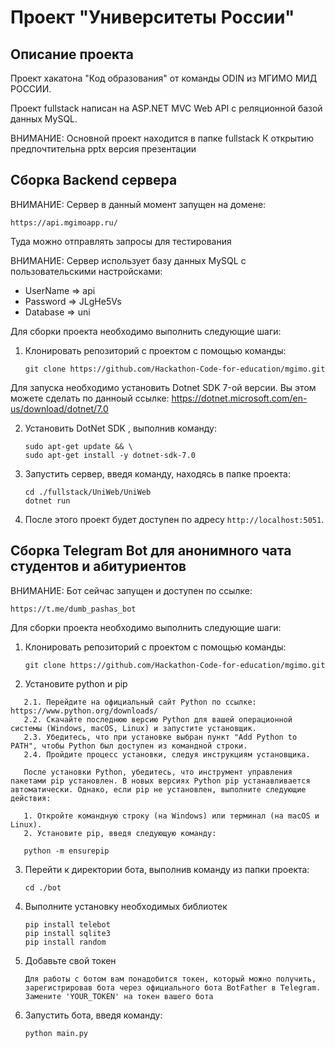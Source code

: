 # Проект "Университеты России"

## Описание проекта
Проект хакатона "Код образования" от команды ODIN из МГИМО МИД РОССИИ.

Проект fullstack написан на ASP.NET MVC Web API c реляционной базой данных MySQL.

ВНИМАНИЕ: Основной проект находится в папке fullstack
К открытию предпочтительна pptx версия презентации

## Сборка Backend сервера

ВНИМАНИЕ: Сервер в данный момент запущен на домене:

   ```
   https://api.mgimoapp.ru/
   ```
Туда можно отправлять запросы для тестирования

ВНИМАНИЕ: Сервер использует базу данных MySQL с пользовательскими настройсками:

- UserName => api
- Password => JLgHe5Vs
- Database => uni


Для сборки проекта необходимо выполнить следующие шаги:

1. Клонировать репозиторий с проектом с помощью команды:
   ```
   git clone https://github.com/Hackathon-Code-for-education/mgimo.git
   ```

Для запуска необходимо установить Dotnet SDK 7-ой версии. Вы этом можете сделать по данноый ссылке:
https://dotnet.microsoft.com/en-us/download/dotnet/7.0


2. Установить DotNet SDK , выполнив команду:
   ```
   sudo apt-get update && \
   sudo apt-get install -y dotnet-sdk-7.0
   ```


3. Запустить сервер, введя команду, находясь в папке проекта:
   ```
   cd ./fullstack/UniWeb/UniWeb
   dotnet run
   ```

4. После этого проект будет доступен по адресу `http://localhost:5051`.

## Сборка Telegram Bot для анонимного чата студентов и абитуриентов

ВНИМАНИЕ: Бот сейчас запущен и доступен по ссылке:

   ```
   https://t.me/dumb_pashas_bot
   ```
Для сборки проекта необходимо выполнить следующие шаги:

1. Клонировать репозиторий с проектом с помощью команды:
   ```
   git clone https://github.com/Hackathon-Code-for-education/mgimo.git
   ```
2. Установите python и pip
```
   2.1. Перейдите на официальный сайт Python по ссылке: https://www.python.org/downloads/
   2.2. Скачайте последнюю версию Python для вашей операционной системы (Windows, macOS, Linux) и запустите установщик.
   2.3. Убедитесь, что при установке выбран пункт "Add Python to PATH", чтобы Python был доступен из командной строки.
   2.4. Пройдите процесс установки, следуя инструкциям установщика.

   После установки Python, убедитесь, что инструмент управления пакетами pip установлен. В новых версиях Python pip устанавливается автоматически. Однако, если pip не установлен, выполните следующие действия:

   1. Откройте командную строку (на Windows) или терминал (на macOS и Linux).
   2. Установите pip, введя следующую команду:

   python -m ensurepip
```
3. Перейти к директории бота, выполнив команду из папки проекта:
   ```
   cd ./bot
   ```
4. Выполните установку необходимых библиотек
   ```
   pip install telebot
   pip install sqlite3
   pip install random
   ```
5. Добавьте свой токен
    ```
   Для работы с ботом вам понадобится токен, который можно получить, зарегистрировав бота через официального бота BotFather в Telegram.
   Замените 'YOUR_TOKEN' на токен вашего бота
    ```
6. Запустить бота, введя команду:
   ```
   python main.py
   ```
